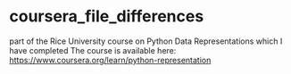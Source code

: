 # coursera_file_differences

part of the Rice University course on Python Data Representations which I have completed
The course is available here: https://www.coursera.org/learn/python-representation
